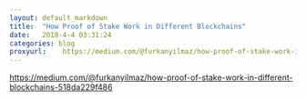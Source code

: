 ```yaml
---
layout: default_markdown
title:  "How Proof of Stake Work in Different Blockchains"
date:   2018-4-4 03:31:24
categories: blog
proxyurl:    https://medium.com/@furkanyilmaz/how-proof-of-stake-work-in-different-blockchains-518da229f486
---
```


https://medium.com/@furkanyilmaz/how-proof-of-stake-work-in-different-blockchains-518da229f486

